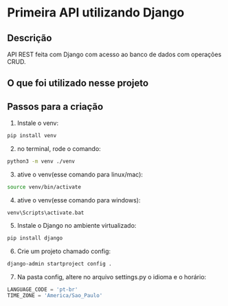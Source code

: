 # Primeira API utilizando Django

## Descrição
 API REST feita com Django com acesso ao banco de dados com operações CRUD.
 
## O que foi utilizado nesse projeto

## Passos para a criação
 1. Instale o venv:
  ```bash
pip install venv
```
 2. no terminal, rode o comando:
  ```bash
python3 -m venv ./venv
```
 3. ative o venv(esse comando para linux/mac):
  ```bash
source venv/bin/activate
```
 4. ative o venv(esse comando para windows):
  ```shell
venv\Scripts\activate.bat
```
 5. Instale o Django no ambiente virtualizado:
  ```bash
pip install django
```

 6. Crie um projeto chamado config:
  ```bash
django-admin startproject config .
```

 7. Na pasta config, altere no arquivo settings.py o idioma e o horário:
  ```python
LANGUAGE_CODE = 'pt-br'
TIME_ZONE = 'America/Sao_Paulo'
```